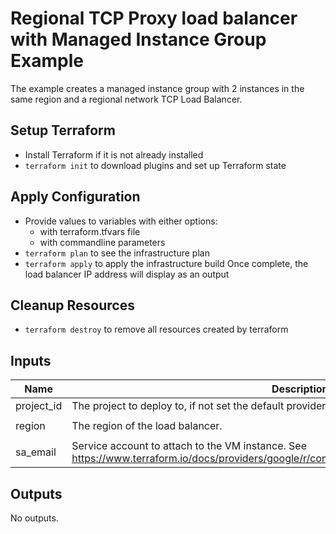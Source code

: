 # Regional TCP Proxy load balancer with Managed Instance Group Example
The example creates a managed instance group with 2 instances in the same region and a regional network TCP Load Balancer.

## Setup Terraform
* Install Terraform if it is not already installed
* `terraform init` to download plugins and set up Terraform state

## Apply Configuration
* Provide values to variables with either options:
  * with terraform.tfvars file
  * with commandline parameters
* `terraform plan` to see the infrastructure plan
* `terraform apply` to apply the infrastructure build Once complete, the load balancer IP address will display as an output


## Cleanup Resources
* `terraform destroy` to remove all resources created by terraform

<!-- BEGINNING OF PRE-COMMIT-TERRAFORM DOCS HOOK -->
## Inputs

| Name | Description | Type | Default | Required |
|------|-------------|------|---------|:--------:|
| project\_id | The project to deploy to, if not set the default provider project is used. | `string` | `null` | no |
| region | The region of the load balancer. | `string` | `"us-east4"` | no |
| sa\_email | Service account to attach to the VM instance. See https://www.terraform.io/docs/providers/google/r/compute_instance_template#service_account. | `string` | n/a | yes |

## Outputs

No outputs.

<!-- END OF PRE-COMMIT-TERRAFORM DOCS HOOK -->
